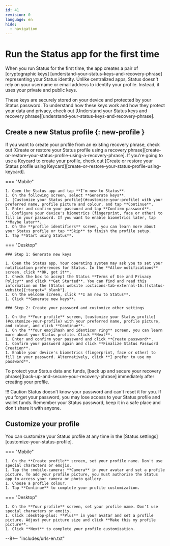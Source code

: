 ```yaml
---
id: 41
revision: 0
language: en
hide:
  - navigation
---
```


# Run the Status app for the first time

When you run Status for the first time, the app creates a pair of [cryptographic keys] [understand-your-status-keys-and-recovery-phrase] representing your Status identity. Unlike centralized apps, Status doesn't rely on your username or email address to identify your profile. Instead, it uses your private and public keys.

These keys are securely stored on your device and protected by your Status password. To understand how these keys work and how they protect your data and privacy, check out [Understand your Status keys and recovery phrase][understand-your-status-keys-and-recovery-phrase].

## Create a new Status profile {: new-profile }

If you want to create your profile from an existing recovery phrase, check out [Create or restore your Status profile using a recovery phrase][create-or-restore-your-status-profile-using-a-recovery-phrase]. If you're going to use a Keycard to create your profile, check out [Create or restore your Status profile using Keycard][create-or-restore-your-status-profile-using-keycard].

=== "Mobile"

    1. Open the Status app and tap **I'm new to Status**.
    1. On the following screen, select **Generate keys**.
    1. [Customize your Status profile](#customize-your-profile) with your preferred name, profile picture and colour, and tap **Continue**.
    1. Enter and confirm your password and tap **Confirm password**.
    1. Configure your device's biometrics (fingerprint, face or other) to fill in your password. If you want to enable biometrics later, tap **Maybe later**.
    1. On the **profile identifiers** screen, you can learn more about your Status profile or tap **Skip** to finish the profile setup.
    1. Tap **Start using Status**.

=== "Desktop"

    ### Step 1: Generate new keys

    1. Open the Status app. Your operating system may ask you to set your notification preferences for Status. In the **Allow notifications** screen, click **OK, got it**.
    1. Check the box to accept the Status **Terms of Use and Privacy Policy** and click **Get Started**. You can find and read this information on the [Status website :octicons-tab-external-16:][status-website]{:target="_blank"}.
    1. On the welcome screen, click **I am new to Status**.
    1. Click **Generate new keys**.

    ### Step 2: Create your password and customize other settings

    1. On the **Your profile** screen, [customize your Status profile](#customize-your-profile) with your preferred name, profile picture, and colour, and click **Continue**.
    1. On the **Your emojihash and identicon ring** screen, you can learn more about your Status profile. Click **Next**.
    1. Enter and confirm your password and click **Create password**.
    1. Confirm your password again and click **Finalize Status Password Creation**.
    1. Enable your device's biometrics (fingerprint, face or other) to fill in your password. Alternatively, click **I prefer to use my password**.

To protect your Status data and funds, [back up and secure your recovery phrase][back-up-and-secure-your-recovery-phrase] immediately after creating your profile.

!!! Caution
    Status doesn't know your password and can't reset it for you. If you forget your password, you may lose access to your Status profile and wallet funds. Remember your Status password, keep it in a safe place and don't share it with anyone.

## Customize your profile

You can customize your Status profile at any time in the [Status settings][customize-your-status-profile].

=== "Mobile"

    1. On the **Create profile** screen, set your profile name. Don't use special characters or emojis.
    1. Tap the :mobile-camera: **Camera** in your avatar and set a profile picture. To add your profile picture, you must authorize the Status app to access your camera or photo gallery.
    1. Choose a profile colour.
    1. Tap **Continue** to complete your profile customization. 

=== "Desktop"

    1. On the **Your profile** screen, set your profile name. Don't use special characters or emojis.
    1. Click :desktop-plus: **Plus** in your avatar and set a profile picture. Adjust your picture size and click **Make this my profile picture**.
    1. Click **Next** to complete your profile customization.

--8<-- "includes/urls-en.txt"
